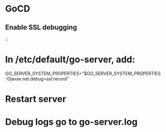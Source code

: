 # GoCD
Enable SSL debugging
--------------------
::

   # In /etc/default/go-server, add:
   GO_SERVER_SYSTEM_PROPERTIES="$GO_SERVER_SYSTEM_PROPERTIES -Djavax.net.debug=ssl:record"
   # Restart server
   # Debug logs go to go-server.log

